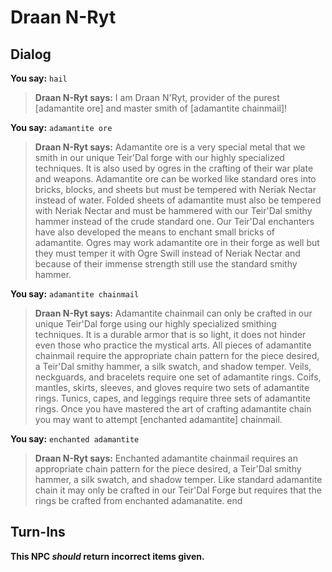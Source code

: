 # Draan N-Ryt
## Dialog

**You say:** `hail`



>**Draan N-Ryt says:** I am Draan N'Ryt, provider of the purest [adamantite ore] and master smith of [adamantite chainmail]!

**You say:** `adamantite ore`



>**Draan N-Ryt says:** Adamantite ore is a very special metal that we smith in our unique Teir'Dal forge with our highly specialized techniques. It is also used by ogres in the crafting of their war plate and weapons. Adamantite ore can be worked like standard ores into bricks, blocks, and sheets but must be tempered with Neriak Nectar instead of water. Folded sheets of adamantite must also be tempered with Neriak Nectar and must be hammered with our Teir'Dal smithy hammer instead of the crude standard one. Our Teir'Dal enchanters have also developed the means to enchant small bricks of adamantite. Ogres may work adamantite ore in their forge as well but they must temper it with Ogre Swill instead of Neriak Nectar and because of their immense strength still use the standard smithy hammer.

**You say:** `adamantite chainmail`



>**Draan N-Ryt says:** Adamantite chainmail can only be crafted in our unique Teir'Dal forge using our highly specialized smithing techniques. It is a durable armor that is so light, it does not hinder even those who practice the mystical arts. All pieces of adamantite chainmail require the appropriate chain pattern for the piece desired, a Teir'Dal smithy hammer, a silk swatch, and shadow temper. Veils, neckguards, and bracelets require one set of adamantite rings. Coifs, mantles, skirts, sleeves, and gloves require two sets of adamantite rings. Tunics, capes, and leggings require three sets of adamantite rings. Once you have mastered the art of crafting adamantite chain you may want to attempt [enchanted adamantite] chainmail.

**You say:** `enchanted adamantite`



>**Draan N-Ryt says:** Enchanted adamantite chainmail requires an appropriate chain pattern for the piece desired, a Teir'Dal smithy hammer, a silk swatch, and shadow temper. Like standard adamantite chain it may only be crafted in our Teir'Dal Forge but requires that the rings be crafted from enchanted adamanatite.
end

## Turn-Ins



**This NPC *should* return incorrect items given.**







